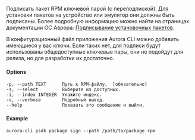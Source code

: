 Подписать пакет RPM ключевой парой (с переподпиской).
Для установки пакетов на устройство или эмулятор они должны быть подписаны.
Более подробную информацию можно найти на страницах документации ОС Аврора:
[Подписывание установочных пакетов](https://developer.auroraos.ru/doc/software_development/guides/package_signing).

В конфигурационный файл приложения Aurora CLI можно добавить имеющиеся у вас ключи.
Если таких нет,
для подписи будут использованы общедоступные ключевые пары,
они не подойдут для релиза, но для разработки их достаточно.

#### Options

```shell
-p, --path TEXT      Путь к RPM-файлу.  [обязательно]
-s, --select         Выберите из доступных.
-i, --index INTEGER  Укажите индекс.
-v, --verbose        Подробный вывод.
--help               Показать это сообщение и выйти.
```

#### Example

```shell
aurora-cli psdk package sign --path /path/to/package.rpm
```
